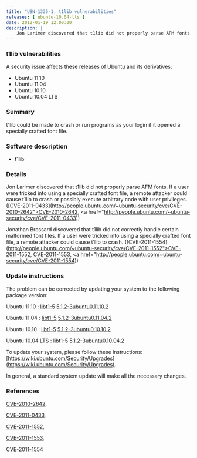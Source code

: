 ```yaml
---
title: "USN-1335-1: t1lib vulnerabilities"
releases: [ ubuntu-10.04-lts ]
date: 2012-01-19 12:00:00
description: |
    Jon Larimer discovered that t1lib did not properly parse AFM fonts. If a user were tricked into using a specially crafted font file, a remote attacker could cause t1lib to crash or possibly execute arbitrary code with user privileges. ([CVE-2011-0433](http://people.ubuntu.com/~ubuntu-security/cve/CVE-2010-2642">CVE-2010-2642</a>, <a href="http://people.ubuntu.com/~ubuntu-security/cve/CVE-2011-0433))
--- 
```

 
### t1lib vulnerabilities

A security issue affects these releases of Ubuntu and its derivatives:

* Ubuntu 11.10
* Ubuntu 11.04
* Ubuntu 10.10
* Ubuntu 10.04 LTS

### Summary

t1lib could be made to crash or run programs as your login if it opened a specially crafted font file.

### Software description

* t1lib 

### Details

Jon Larimer discovered that t1lib did not properly parse AFM fonts. If a user were tricked into using a specially crafted font file, a remote attacker could cause t1lib to crash or possibly execute arbitrary code with user privileges. ([CVE-2011-0433](http://people.ubuntu.com/~ubuntu-security/cve/CVE-2010-2642">CVE-2010-2642</a>, <a href="http://people.ubuntu.com/~ubuntu-security/cve/CVE-2011-0433))

Jonathan Brossard discovered that t1lib did not correctly handle certain malformed font files. If a user were tricked into using a specially crafted font file, a remote attacker could cause t1lib to crash. ([CVE-2011-1554](http://people.ubuntu.com/~ubuntu-security/cve/CVE-2011-1552">CVE-2011-1552</a>, <a href="http://people.ubuntu.com/~ubuntu-security/cve/CVE-2011-1553">CVE-2011-1553</a>, <a href="http://people.ubuntu.com/~ubuntu-security/cve/CVE-2011-1554)) 

### Update instructions

The problem can be corrected by updating your system to the following package version:

Ubuntu 11.10
 : [libt1-5](https://launchpad.net/ubuntu/+source/t1lib) <span> [5.1.2-3ubuntu0.11.10.2](https://launchpad.net/ubuntu/+source/t1lib/5.1.2-3ubuntu0.11.10.2) </span> 

Ubuntu 11.04
 : [libt1-5](https://launchpad.net/ubuntu/+source/t1lib) <span> [5.1.2-3ubuntu0.11.04.2](https://launchpad.net/ubuntu/+source/t1lib/5.1.2-3ubuntu0.11.04.2) </span> 

Ubuntu 10.10
 : [libt1-5](https://launchpad.net/ubuntu/+source/t1lib) <span> [5.1.2-3ubuntu0.10.10.2](https://launchpad.net/ubuntu/+source/t1lib/5.1.2-3ubuntu0.10.10.2) </span> 

Ubuntu 10.04 LTS
 : [libt1-5](https://launchpad.net/ubuntu/+source/t1lib) <span> [5.1.2-3ubuntu0.10.04.2](https://launchpad.net/ubuntu/+source/t1lib/5.1.2-3ubuntu0.10.04.2) </span> 

To update your system, please follow these instructions: [https://wiki.ubuntu.com/Security/Upgrades](https://wiki.ubuntu.com/Security/Upgrades).

In general, a standard system update will make all the necessary changes. 

### References

 [CVE-2010-2642](http://people.ubuntu.com/~ubuntu-security/cve/CVE-2010-2642), 

 [CVE-2011-0433](http://people.ubuntu.com/~ubuntu-security/cve/CVE-2011-0433), 

 [CVE-2011-1552](http://people.ubuntu.com/~ubuntu-security/cve/CVE-2011-1552), 

 [CVE-2011-1553](http://people.ubuntu.com/~ubuntu-security/cve/CVE-2011-1553), 

 [CVE-2011-1554](http://people.ubuntu.com/~ubuntu-security/cve/CVE-2011-1554)
 
